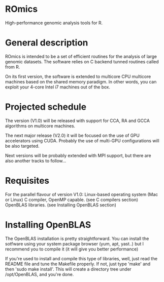 ROmics
======

High-performance genomic analysis tools for R.

General description
======
ROmics is intended to be a set of efficient routines for the analysis of large genomic datasets. The software relies on C backend tunned routines called from R.

On its first version, the software is extended to multicore CPU multicore machines based on the shared memory paradigm. In other words, you can exploit your 4-core Intel i7 machines out of the box.

Projected schedule
======
The version (V1.0) will be released with support for CCA, RA and GCCA algorithms on multicore machines.

The next major release (V2.0) it will be focused on the use of GPU accelerators using CUDA. Probably the use of multi-GPU configurations will be also targeted.

Next versions will be probably extended with MPI support, but there are also another tracks to follow... 

Requisites
=======
For the parallel flavour of version V1.0:
Linux-based operating system (Mac or Linux)
C compiler, OpenMP capable. (see C compilers section)
OpenBLAS libraries. (see Installing OpenBLAS section)

Installing OpenBLAS
=======
The OpenBLAS installation is pretty straightforward. You can install the sotfware using your system package browser (yum, apt, yast..) but I recommend you to compile it (it will give you better performance)

If you're used to install and compile this type of libraries, well, just read the README file and tune the Makefile properly. If not, just type 'make' and then 'sudo make install'. This will create a directory tree under /opt/OpenBLAS, and you're done.







